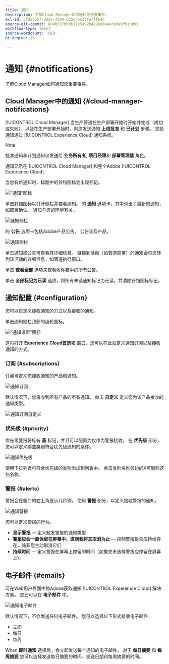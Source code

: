 ```yaml
---
title: 通知
description: 了解Cloud Manager如何通知您重要事件。
exl-id: cfd5655f-2d2c-4304-b25c-6cdffe7ff64c
source-git-commit: 804b537bbd61105a92b42960d44ecedabfb13099
workflow-type: tm+mt
source-wordcount: '563'
ht-degree: 1%

---
```



# 通知 {#notifications}

了解Cloud Manager如何通知您重要事件。

## Cloud Manager中的通知 {#cloud-manager-notifications}

[!UICONTROL Cloud Manager] 当生产管道在生产部署开始时开始并完成（成功或失败），以及在生产部署开始时，向您发送通知 **上线批准** 和 **已计划** 步骤。 这些通知通过 [!UICONTROL Experience Cloud] 通知系统。

>[!NOTE]
>
>批准通知和计划通知仅发送给 **业务所有者**, **项目经理**&#x200B;和 **部署管理器** 角色。

通知显示在 [!UICONTROL Cloud Manager] 和整个Adobe [!UICONTROL Experience Cloud].

当您有新通知时，标题中的铃铛图标会出现标记。

![“通知”图标](/help/assets/notifications-bell-badged.png)

单击铃铛图标以打开侧栏并查看通知。 的 **通知** 选项卡，其中列出了最新的通知，如部署确认。 通知与您的环境有关。

![通知侧栏](/help/assets/notifications-activities.png)

的 **公告** 选项卡包括Adobe产品公告。 公告涉及产品。

![通知侧栏](/help/assets/notificaitons-announcements.png)

单击通知或公告可查看其详细信息。 链接到活动（如管道部署）的通知会将您转到该活动的详细信息，如管道执行窗口。

单击 **查看全部** 选项来查看收件箱中的所有公告。

单击 **全部标记为已读** 选项，将所有未读通知标记为已读，并清除铃铛图标标记。

## 通知配置 {#configuration}

您可以自定义接收通知的方式以及接收的通知。

单击通知侧栏顶部的齿轮图标。

![“通知设置”图标](/help/assets/notifications-configuration.png)

这将打开 **Experience Cloud首选项** 窗口，您可以在此处定义通知订阅以及接收通知的方式。

### 订阅 {#subscriptions}

订阅可定义您接收通知的产品和通知。

![通知订阅](/help/assets/notifications-subscriptions.png)

默认情况下，您将收到所有产品的所有通知。 单击 **自定义** 定义您为该产品接收的通知类型。

![通知订阅自定义](/help/assets/notifications-subscriptions-customize.png)

### 优先级 {#priority}

优先级警报将标有 **高** 标记，并且可以配置为仅作为警报接收。 在 **优先级** 部分，您可以定义哪些类别符合优先级通知的条件。

![通知优先级](/help/assets/notifications-priority.png)

使用下拉列表将符合优先级的类别添加到列表中。 单击类别名称旁边的X可删除这些名称。

### 警报 {#alerts}

警报会在窗口的右上角显示几秒钟。 使用 **警报** 部分，以定义接收警报的通知。

![通知警报](/help/assets/notifications-alerts.png)

您可以定义警报的行为。

* **显示警报**  — 定义触发警报的通知类型
* **警报应会一直保留在屏幕中，直到我将其取消为止**  — 控制警报是否应持续存在，除非您主动取消它们
* **持续时间**  — 定义警报在屏幕上停留的时间（如果您未选择警报应停留在屏幕上）。

## 电子邮件 {#emails}

可在Web用户界面中跨Adobe获取通知 [!UICONTROL Experience Cloud] 解决方案。 您还可以在 **电子邮件** 中。

![通知电子邮件](/help/assets/notifications-emails.png)

默认情况下，不会发送任何电子邮件。 您可以选择以下形式接收电子邮件：

* 立即
* 每日
* 每周

When **即时通知** 选择后，会立即发送每个通知的电子邮件。 对于 **每日摘要** 和 **每周摘要** 您可以选择发送每日摘要的时间、发送日期和每周摘要的时间。
